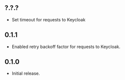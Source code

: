 ## ?.?.?

* Set timeout for requests to Keycloak

## 0.1.1

* Enabled retry backoff factor for requests to Keycloak.

## 0.1.0

* Initial release.
